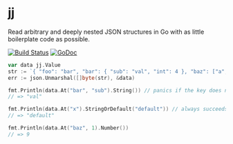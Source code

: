 # jj

Read arbitrary and deeply nested JSON structures in Go with as little boilerplate code as possible.

[![Build Status](https://travis-ci.org/levinalex/jj.svg?branch=master)](https://travis-ci.org/levinalex/jj)
[![GoDoc](https://godoc.org/github.com/levinalex/jj?status.svg)](https://godoc.org/github.com/levinalex/jj)


```go
var data jj.Value
str := `{ "foo": "bar", "bar": { "sub": "val", "int": 4 }, "baz": ["a", 9] }`
err := json.Unmarshal([]byte(str), &data)

fmt.Println(data.At("bar", "sub").String()) // panics if the key does not exist
// => "val"

fmt.Println(data.At("x").StringOrDefault("default")) // always succeeds
// => "default"

fmt.Println(data.At("baz", 1).Number())
// => 9

```

